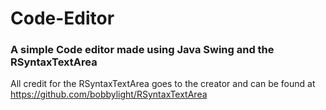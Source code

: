 # Code-Editor

### A simple Code editor made using Java Swing and the RSyntaxTextArea

All credit for the RSyntaxTextArea goes to the creator
and can be found at https://github.com/bobbylight/RSyntaxTextArea

